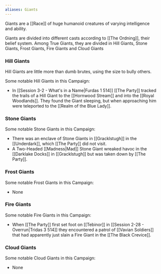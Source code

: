 ```yaml
---
aliases: Giants
---
```

Giants are a [[Race]] of huge humanoid creatures of varying intelligence and ability.

Giants are divided into different casts according to [[The Ordning]], their belief system. Among True Giants, they are divided in Hill Giants, Stone Giants, Frost Giants, Fire Giants and Cloud Giants

### Hill Giants
Hill Giants are little more than dumb brutes, using the size to bully others.

Some notable Hill Giants in this Campaign:
* In [[Session 3-2 - What's in a Name|Furdas 1 514]] [[The Party]] tracked the trails of a Hill Giant to the [[Hornwood Stream]] and into the [[Royal Woodlands]]. They found the Giant sleeping, but when approaching him were teleported to the [[Realm of the Blue Lady]].

### Stone Giants
Some notable Stone Giants in this Campaign:
* There was an enclave of Stone Giants in [[Gracklstugh]] in the [[Underdark]], which [[The Party]] did not visit.
* A Two-Headed [[Madness|Mad]] Stone Giant wreaked havoc in the [[Darklake Docks]] in [[Gracklstugh]] but was taken down by [[The Party]].

### Frost Giants
Some notable Frost Giants in this Campaign:
* None

### Fire Giants
Some notable Fire Giants in this Campaign:
* When [[The Party]] first set foot on [[Tebinor]] in [[Session 2-28 - Overrun|Tridas 3 514]] they encountered a patrol of [[Vavian Soldiers]] that had apparently just slain a Fire Giant in the [[The Black Crevice]].

### Cloud Giants
Some notable Cloud Giants in this Campaign:
* None
